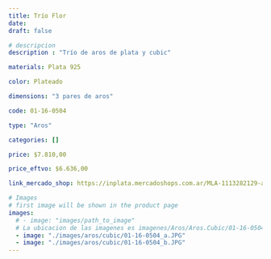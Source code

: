 ```yaml
---
title: Trío Flor
date: 
draft: false

# descripcion
description : "Trío de aros de plata y cubic"

materials: Plata 925

color: Plateado

dimensions: "3 pares de aros"

code: 01-16-0504

type: "Aros"

categories: []

price: $7.810,00

price_eftvo: $6.636,00

link_mercado_shop: https://inplata.mercadoshops.com.ar/MLA-1113282129-aros-plata-925-trío-flor-_JM

# Images
# first image will be shown in the product page
images:
  # - image: "images/path_to_image"
  # La ubicacion de las imagenes es imagenes/Aros/Aros.Cubic/01-16-0504-trio-flor
  - image: "./images/aros/cubic/01-16-0504_a.JPG"
  - image: "./images/aros/cubic/01-16-0504_b.JPG"
---
```

